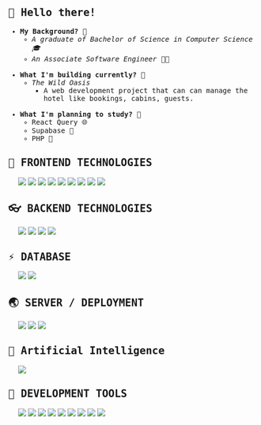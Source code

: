 

<h2><samp>👋 Hello there!</samp></h2>

<samp>
    <ul>
        <li><strong>My Background? 🤔</strong>
            <ul>
              <li><i>A graduate of Bachelor of Science in Computer Science 🎓</i></li>
                <li><i>An Associate Software Engineer 🧑‍💻</i></li>
            </ul>
        </li>
        <br />
        <li><strong>What I'm building currently? 🌆</strong>
            <ul>
              <li><i>The Wild Oasis</i>
                <ul>
                  <li>A web development project that can can manage the hotel like bookings, cabins, guests. </li>
                </ul>
              </li>
            </ul>
        </li>
        <br/>
        <li><strong>What I'm planning to study? 🧐</strong>
            <ul>
                <li>React Query 🌐</li>
                <li>Supabase 🍪</li>
                <li>PHP 🔨</li>
            </ul>
        </li>
    </ul>
</samp>

<!-- <h2><samp>💪 STRONG STACK</samp></h2> -->

<!-- <p style="padding: 0px 20px">
     <img src="https://img.shields.io/badge/react%20-%2320232a.svg?&style=for-the-badge&logo=react&logoColor=%2361DAFB">
    <img src="https://img.shields.io/badge/node.js%20-%2343853D.svg?&style=for-the-badge&logo=node.js&logoColor=white">
    <img src="https://img.shields.io/badge/MongoDB-%234ea94b.svg?&style=for-the-badge&logo=mongodb&logoColor=white">
    <img src="https://img.shields.io/badge/express.js%20-%23404d59.svg?&style=for-the-badge"> 
</p> -->

<h2><samp>🎨 FRONTEND TECHNOLOGIES</samp></h2>

<p style="padding: 0px 20px">
<!--     <img src="https://img.shields.io/badge/material%20ui%20-%230081CB.svg?&style=for-the-badge&logo=material-ui&logoColor=white">
    <img src="https://img.shields.io/badge/TypeScript-007ACC?style=for-the-badge&logo=typescript&logoColor=white">
    <img src="https://img.shields.io/badge/jquery%20-%230769AD.svg?&style=for-the-badge&logo=jquery&logoColor=white"> -->
    <img src = "https://img.shields.io/badge/HTML5-E34F26?style=for-the-badge&logo=html5&logoColor=white"> 
    <img src = "https://img.shields.io/badge/css-%23239120.svg?&style=for-the-badge&logo=css3&logoColor=white">
    <img src="https://img.shields.io/badge/bootstrap%20-%23563D7C.svg?&style=for-the-badge&logo=bootstrap&logoColor=white">
    <img src="https://img.shields.io/badge/Tailwind_CSS-38B2AC?style=for-the-badge&logo=tailwind-css&logoColor=white">
    <img src="https://img.shields.io/badge/javascript-%23F7DF1E.svg?&style=for-the-badge&logo=javascript&logoColor=black">
    <img src="https://img.shields.io/badge/react%20-%2320232a.svg?&style=for-the-badge&logo=react&logoColor=%2361DAFB">
    <img src="https://img.shields.io/badge/Redux-593D88?style=for-the-badge&logo=redux&logoColor=white">
    <img src="https://img.shields.io/badge/react_router%20-CA4245.svg?&style=for-the-badge&logo=react-router&logoColor=white">
    <img src="https://img.shields.io/badge/styled_components%20-DB7093.svg?&style=for-the-badge&logo=styled-components&logoColor=white">
<p>

<h2><samp>👓 BACKEND TECHNOLOGIES</samp></h2>

<p style="padding: 0px 20px">
    <img src="https://img.shields.io/badge/node.js%20-%2343853D.svg?&style=for-the-badge&logo=node.js&logoColor=white">
    <img src="https://img.shields.io/badge/express.js%20-%23404d59.svg?&style=for-the-badge">
    <img src="https://img.shields.io/badge/Next%20JS-000000?logo=next-dot-js.svg&logoColor=white&style=for-the-badge" />
    <img src="https://img.shields.io/badge/javascript-%23F7DF1E.svg?&style=for-the-badge&logo=javascript&logoColor=black">
<p>

<h2><samp>⚡ DATABASE</samp></h2>

<p style="padding: 0px 20px">
<!--     <img src="https://img.shields.io/badge/MongoDB-%234ea94b.svg?&style=for-the-badge&logo=mongodb&logoColor=white">
    <img src="https://img.shields.io/badge/mysql-%2300f.svg?&style=for-the-badge&logo=mysql&logoColor=white">
    <img src="https://img.shields.io/badge/postgres-%23316192.svg?&style=for-the-badge&logo=postgresql&logoColor=white"> -->
    <img src="https://shields.io/badge/supabase-black?logo=supabase&style=for-the-badge" >
    <img src="https://img.shields.io/badge/MySQL-00000F?style=for-the-badge&logo=mysql&logoColor=white" >
    
    
<p>


<h2><samp>🌏 SERVER / DEPLOYMENT</samp></h2>

<p style="padding: 0px 20px">
<!--     <img src="https://img.shields.io/badge/heroku%20-430098.svg?&style=for-the-badge&logo=heroku&logoColor=white"> -->
<!--     <img src="https://img.shields.io/badge/Digital%20Ocean-0080FF?logo=digitalocean&logoColor=white&style=for-the-badge" /> -->
    <img src="https://img.shields.io/badge/Vercel-black?style=flat&logo=Vercel&logoColor=white">
    <img src="https://img.shields.io/badge/netlify%20-00C7B7.svg?&style=for-the-badge&logo=netlify&logoColor=white">
    <img src="https://img.shields.io/badge/Google%20Cloud-%234285F4?logo=google-cloud&logoColor=white&style=for-the-badge">
<p>

<h2><samp>🤖 Artificial Intelligence</samp></h2>

<p style="padding: 0px 20px">
    <img src="https://img.shields.io/badge/TensorFlow-FF6F00?style=for-the-badge&logo=tensorflow&logoColor=white">
<p>

<h2><samp>🔧 DEVELOPMENT TOOLS</samp></h2>

<p style="padding: 0px 20px">
    <!--     <img src="https://img.shields.io/badge/Inkscape-000000?style=for-the-badge&logo=Inkscape&logoColor=white" />
    <img src="https://img.shields.io/badge/Jest%20-C21325?logo=jest&logoColor=white&style=for-the-badge" />
    <img src="https://img.shields.io/badge/Postman%20-FF6C37?logo=postman&logoColor=white&style=for-the-badge" />
    <img src="https://img.shields.io/badge/Docker%20-2496ED?logo=docker&logoColor=white&style=for-the-badge" />
    <img src="https://img.shields.io/badge/Gulp-%23CF4647.svg?&style=for-the-badge&logo=gulp&logoColor=white">
    <img src="https://img.shields.io/badge/Yarn%20-2C8EBB?logo=yarn&logoColor=white&style=for-the-badge" /> 
    <img src="https://img.shields.io/badge/Webpack-%238DD6F9.svg?&style=for-the-badge&logo=webpack&logoColor=white">
    -->
    <img src="https://img.shields.io/badge/Figma-F24E1E?style=for-the-badge&logo=figma&logoColor=white" />
    <img src="https://img.shields.io/badge/Git%20-F05032?logo=git&logoColor=white&style=for-the-badge" />
    <img src="https://img.shields.io/badge/github-%23100000.svg?&style=for-the-badge&logo=github&logoColor=white">
    <img src="https://img.shields.io/badge/NPM%20-CB3837?logo=npm&logoColor=white&style=for-the-badge" />
    <img src="https://img.shields.io/badge/Visual_Studio_Code-0078D4?style=for-the-badge&logo=visual%20studio%20code&logoColor=white" />
    <img src="https://img.shields.io/badge/Colab-F9AB00?style=for-the-badge&logo=googlecolab&color=525252" />
    <img src="https://img.shields.io/badge/IntelliJ_IDEA-000000.svg?style=for-the-badge&logo=intellij-idea&logoColor=white" />
    <img src="https://img.shields.io/badge/eslint-3A33D1?style=for-the-badge&logo=eslint&logoColor=white" />
    <img src="https://img.shields.io/badge/prettier-1A2C34?style=for-the-badge&logo=prettier&logoColor=F7BA3E" />
<p>
    
<p>
<!--     Credits to rookiemonkey -->
</p>
